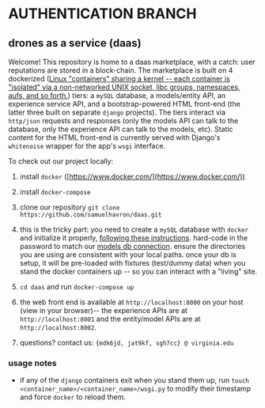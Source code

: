 # AUTHENTICATION BRANCH
## drones as a service (daas)
Welcome! This repository is home to a daas marketplace, with a catch: user
reputations are stored in a block-chain. The marketplace is built on 4
dockerized ([Linux "containers" sharing a kernel -- each container is "isolated" via a non-networked UNIX socket, libc groups, namespaces, aufs, and so forth.](https://www.docker.com/docker-security)) tiers: a `mySQL` database, a models/entity API,
an experience service API, and a bootstrap-powered HTML front-end (the latter
three built on separate `django` projects). The tiers interact via `http/json`
requests and
responses (only the models API can talk to the database, only the experience API
can talk to the models, etc). Static content for the HTML front-end is currently
served with Django's `whitenoise` wrapper for the app's `wsgi` interface.

To check out our project locally:

1. install `docker` ([https://www.docker.com/](https://www.docker.com/))

2. install `docker-compose`

3. clone our repository `git clone https://github.com/samuelhavron/daas.git`

4. this is the tricky part: you need to create a `mySQL` database with `docker`
and initialize it properly, [following these
instructions](https://github.com/thomaspinckney3/cs4501/blob/master/Project1.md).
hard-code in the password to match our [models db
connection](https://github.com/samuelhavron/daas/blob/master/models/models/settings.py#L75-L83).
ensure the directories you are using are consistent with your local paths. once
your db is setup, it will be pre-loaded with fixtures (test/dummy data) when you
stand the docker containers up -- so you
can interact with a "living" site.

5. `cd daas` and run `docker-compose up`

6. the web front end is available at `http://localhost:8000` on your host (view
in your browser)-- the experience
APIs are at `http://localhost:8001` and the entity/model APIs are at
`http://localhost:8002`.

7. questions? contact us: `{mdk6jd, jat9kf, sgh7cc} @ virginia.edu`

### usage notes
* if any of the `django` containers exit when you stand them up, run `touch 
<container_name>/<container_name>/wsgi.py` to modify their timestamp and force
`docker` to reload them.
